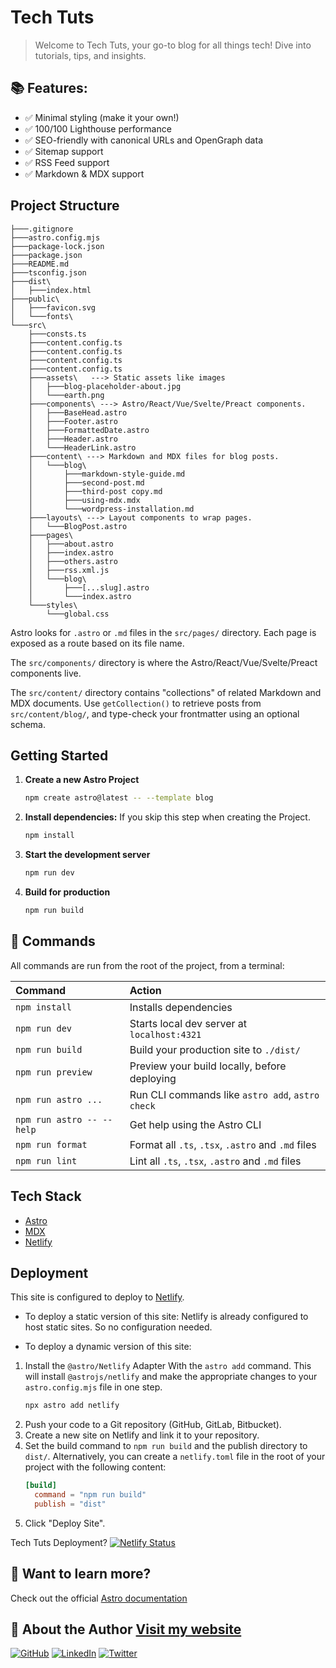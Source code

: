 #  Tech Tuts
> Welcome to Tech Tuts, your go-to blog for all things tech! Dive into tutorials, tips, and insights.

## 📚 Features:
- ✅ Minimal styling (make it your own!)
- ✅ 100/100 Lighthouse performance
- ✅ SEO-friendly with canonical URLs and OpenGraph data
- ✅ Sitemap support
- ✅ RSS Feed support
- ✅ Markdown & MDX support

## Project Structure

``` text
├───.gitignore
├───astro.config.mjs
├───package-lock.json
├───package.json
├───README.md
├───tsconfig.json
├───dist\
│   ├───index.html
├───public\
│   ├───favicon.svg
│   └───fonts\
└───src\
    ├───consts.ts
    ├───content.config.ts
    ├───content.config.ts
    ├───content.config.ts
    ├───content.config.ts
    ├───assets\   ---> Static assets like images
    │   ├───blog-placeholder-about.jpg
    │   └───earth.png
    ├───components\ ---> Astro/React/Vue/Svelte/Preact components.
    │   ├───BaseHead.astro
    │   ├───Footer.astro
    │   ├───FormattedDate.astro
    │   ├───Header.astro
    │   └───HeaderLink.astro
    ├───content\ ---> Markdown and MDX files for blog posts.
    │   └───blog\
    │       ├───markdown-style-guide.md
    │       ├───second-post.md
    │       ├───third-post copy.md
    │       ├───using-mdx.mdx
    │       └───wordpress-installation.md
    ├───layouts\ ---> Layout components to wrap pages.
    │   └───BlogPost.astro
    ├───pages\
    │   ├───about.astro
    │   ├───index.astro
    │   ├───others.astro
    │   ├───rss.xml.js
    │   └───blog\
    │       ├───[...slug].astro
    │       └───index.astro
    └───styles\
        └───global.css
```

Astro looks for `.astro` or `.md` files in the `src/pages/` directory. Each page is exposed as a route based on its file name.

The `src/components/` directory is where the Astro/React/Vue/Svelte/Preact components live.

The `src/content/` directory contains "collections" of related Markdown and MDX documents. Use `getCollection()` to retrieve posts from `src/content/blog/`, and type-check your frontmatter using an optional schema.


## Getting Started

1. **Create a new Astro Project**

   ```bash
   npm create astro@latest -- --template blog
   ```

2. **Install dependencies:** If you skip this step when creating the Project.

   ```bash
   npm install
    ```

3. **Start the development server**

   ```bash
   npm run dev
   ```

4. **Build for production**

   ```bash
   npm run build
   ```

## 🧞 Commands

All commands are run from the root of the project, from a terminal:

| Command                   | Action                                           |
| :------------------------ | :----------------------------------------------- |
| `npm install`             | Installs dependencies                            |
| `npm run dev`             | Starts local dev server at `localhost:4321`      |
| `npm run build`           | Build your production site to `./dist/`          |
| `npm run preview`         | Preview your build locally, before deploying     |
| `npm run astro ...`       | Run CLI commands like `astro add`, `astro check` |
| `npm run astro -- --help` | Get help using the Astro CLI                     |
| `npm run format`          | Format all `.ts`, `.tsx`, `.astro` and `.md` files |
| `npm run lint`            | Lint all `.ts`, `.tsx`, `.astro` and `.md` files |

## Tech Stack
- [Astro](https://astro.build/)
- [MDX](https://mdxjs.com/)
- [Netlify](https://www.netlify.com/)

## Deployment

This site is configured to deploy to [Netlify](https://www.netlify.com/).
- To deploy a static version of this site:
Netlify is already configured to host static sites. So no configuration needed.

- To deploy a dynamic version of this site:
1. Install the `@astro/Netlify` Adapter
With the `astro add` command. This will install `@astrojs/netlify` and make the appropriate changes to your `astro.config.mjs` file in one step.
    ```bash
    npx astro add netlify
    ```
2. Push your code to a Git repository (GitHub, GitLab, Bitbucket).
3. Create a new site on Netlify and link it to your repository.
4. Set the build command to `npm run build` and the publish directory to `dist/`.
Alternatively, you can create a `netlify.toml` file in the root of your project with the following content:
    ```toml
    [build]
      command = "npm run build"
      publish = "dist"
    ```
5. Click "Deploy Site".

Tech Tuts Deployment? [![Netlify Status](https://api.netlify.com/api/v1/badges/0e980602-116a-41de-b88c-3037ef140f3d/deploy-status)](https://app.netlify.com/projects/techtuts/deploys)

## 👀 Want to learn more?
Check out the official [Astro documentation](https://docs.astro.build)

## 👀 About the Author [Visit my website](https://atomicustadh.pages.dev/ "Author's website")

[![GitHub](https://img.shields.io/badge/GitHub-100000?style=flat-square&logo=github&logoColor=black)](https://github.com/atomic-ustadh)
[![LinkedIn](https://img.shields.io/badge/LinkedIn-0077B5?style=flat-square&logo=linkedin&logoColor=black)](https://linkedin.com/in/atomic-ustadh)
[![Twitter](https://img.shields.io/badge/Twitter-1DA1F2?style=flat-square&logo=twitter&logoColor=black)](https://x.com/atomicustadh)

